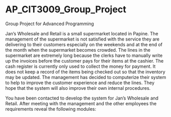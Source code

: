 # AP_CIT3009_Group_Project
Group Project for Advanced Programming

Jan’s Wholesale and Retail is a small supermarket located in Papine. The management of 
the supermarket is not satisfied with the service they are delivering to their customers 
especially on the weekends and at the end of the month when the supermarket becomes 
crowded. The lines in the supermarket are extremely long because the clerks have to 
manually write up the invoices before the customer pays for their items at the cashier. The 
cash register is currently only used to collect the money for payment. It does not keep a 
record of the items being checked out so that the inventory may be updated.
The management has decided to computerize their system to help to improve the 
customer experience and reduce the lines. They hope that the system will also improve 
their own internal procedures.

You have been contacted to develop the system for Jan’s Wholesale and Retail. After 
meeting with the management and the other employees the requirements reveal the 
following modules:
